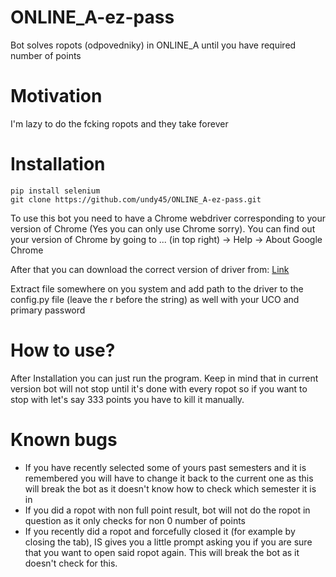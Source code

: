 # ONLINE_A-ez-pass
Bot solves ropots (odpovedniky) in ONLINE_A until you have required number of points

# Motivation
I'm lazy to do the fcking ropots and they take forever

# Installation

```
pip install selenium
git clone https://github.com/undy45/ONLINE_A-ez-pass.git
```

To use this bot you need to have a Chrome webdriver corresponding to your version of Chrome (Yes you can only use Chrome sorry).
You can find out your version of Chrome by going to ... (in top right) -> Help -> About Google Chrome

After that you can download the correct version of driver from:
[Link](https://sites.google.com/a/chromium.org/chromedriver/downloads)

Extract file somewhere on you system and add path to the driver to the config.py file (leave the r before the string) as well with your UCO and primary password

# How to use?
After Installation you can just run the program.
Keep in mind that in current version bot will not stop until it's done with every ropot so if you want to stop with let's say 333 points you have to kill it manually.

# Known bugs
* If you have recently selected some of yours past semesters and it is remembered you will have to change it back to the current one as this will break the bot as it doesn't know how to check which semester it is in
* If you did a ropot with non full point result, bot will not do the ropot in question as it only checks for non 0 number of points
* If you recently did a ropot and forcefully closed it (for example by closing the tab), IS gives you a little prompt asking you if you are sure that you want to open said ropot again. This will break the bot as it doesn't check for this.
